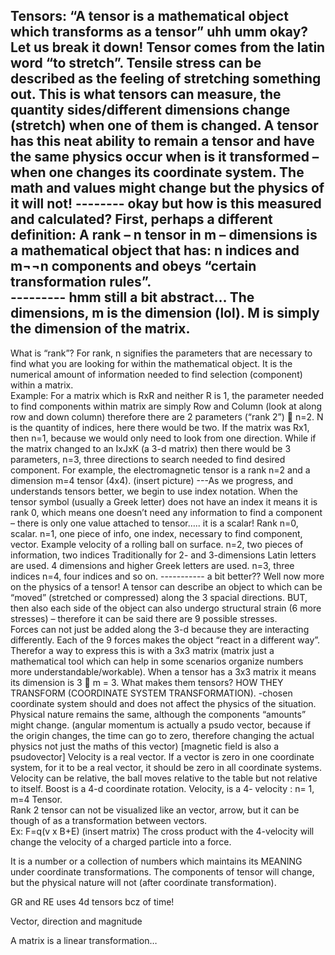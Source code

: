 Tensors:
“A tensor is a mathematical object which transforms as a tensor”
uhh umm okay? Let us break it down!
Tensor comes from the latin word “to stretch”. Tensile stress can be described as the feeling of stretching something out. This is what tensors can measure, the quantity sides/different dimensions change (stretch) when one of them is changed. A tensor has this neat ability to remain a tensor and have the same physics occur when is it transformed – when one changes its coordinate system. The math and values might change but the physics of it will not! 
-------- okay but how is this measured and calculated? 
First, perhaps a different definition:
A rank – n tensor in m – dimensions is a mathematical object that has: n indices and m¬¬n components and obeys “certain transformation rules”.  
--------- hmm still a bit abstract…
The dimensions, m is the dimension (lol). M is simply the dimension of the matrix. 
------
What is “rank”?
For rank, n signifies the parameters that are necessary to find what you are looking for within the mathematical object. It is the numerical amount of information needed to find selection (component) within a matrix.  
Example: For a matrix which is RxR and neither R is 1, the parameter needed to find components within matrix are simply Row and Column (look at along row and down column) therefore there are 2 parameters (“rank 2”)  n=2. N is the quantity of indices, here there would be two. 
If the matrix was Rx1, then n=1, because we would only need to look from one direction. While if the matrix changed to an IxJxK (a 3-d matrix) then there would be 3 parameters, n=3, three directions to search needed to find desired component. 
For example, the electromagnetic tensor is a rank n=2 and a dimension m=4 tensor (4x4). (insert picture)
---As we progress, and understands tensors better, we begin to use index notation. 
When the tensor symbol (usually a Greek letter) does not have an index it means it is rank 0, which means one doesn’t need any information to find a component – there is only one value attached to tensor….. it is a scalar!
Rank 
n=0, scalar. 
n=1, one piece of info, one index, necessary to find component, vector. Example velocity of a rolling ball on surface.
n=2, two pieces of information, two indices
Traditionally for 2- and 3-dimensions Latin letters are used. 4 dimensions and higher Greek letters are used. 
n=3, three indices
n=4, four indices 
and so on. 
----------- a bit better??
Well now more on the physics of a tensor! 
A tensor can describe an object to which can be “moved” (stretched or compressed) along the 3 spacial directions. BUT, then also each side of the object can also undergo structural strain (6 more stresses) – therefore it can be said there are 9 possible stresses.  
Forces can not just be added along the 3-d because they are interacting differently. Each of the 9 forces makes the object “react in a different way”. 
Therefor a way to express this is with a 3x3 matrix (matrix just a mathematical tool which can help in some scenarios organize numbers more understandable/workable). When a tensor has a 3x3 matrix it means its dimension is 3  m = 3. 
What makes them tensors? HOW THEY TRANSFORM (COORDINATE SYSTEM TRANSFORMATION).
-chosen coordinate system should and does not affect the physics of the situation. Physical nature remains the same, although the components “amounts” might change.
(angular momentum is actually a psudo vector, because if the origin changes, the time can go to zero, therefore changing the actual physics not just the maths of this vector) [magnetic field is also a psudovector]
Velocity is a real vector. If a vector is zero in one coordinate system, for it to be a real vector, it should be zero in all coordinate systems.   
Velocity can be relative, the ball moves relative to the table but not relative to itself. 
Boost is a 4-d coordinate rotation. Velocity, is a 4- velocity : n= 1, m=4 Tensor.  
Rank 2 tensor can not be visualized like an vector, arrow, but it can be though of as a transformation between vectors.  
Ex: 
F=q(v x B+E)
 (insert matrix)
The cross product with the  4-velocity will change the velocity of a charged particle into a force. 

It is a number or a collection of numbers which maintains its MEANING under coordinate transformations. The components of tensor will change, but the physical nature will not (after coordinate transformation).






GR and RE uses 4d tensors bcz of time!


Vector, direction and magnitude

A matrix is a linear transformation… 
